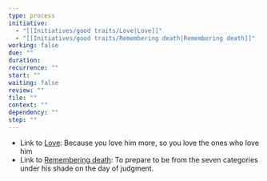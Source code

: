 ```yaml
---
type: process
initiative:
  - "[[Initiatives/good traits/Love|Love]]"
  - "[[Initiatives/good traits/Remembering death|Remembering death]]"
working: false
due: ""
duration: 
recurrence: ""
start: ""
waiting: false
review: ""
file: ""
context: ""
dependency: ""
step: ""
---
```


* Link to [Love](Initiatives/good%20traits/Love.md): Because you love him more, so you love the ones who love him
* Link to [Remembering death](Initiatives/good%20traits/Remembering%20death.md): To prepare to be from the seven categories under his shade on the day of judgment.
